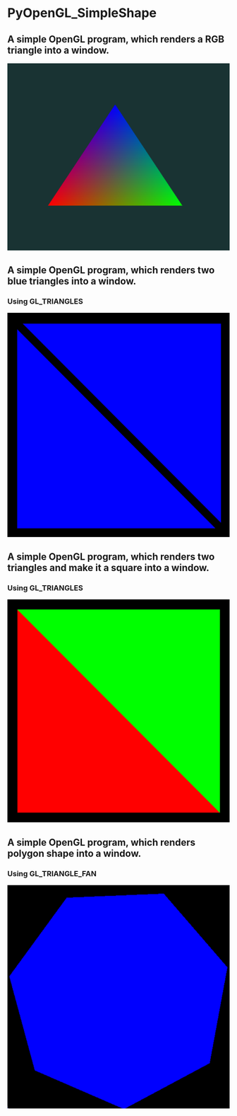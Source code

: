 # PyOpenGL_SimpleShape
 ## A simple OpenGL program, which renders a RGB triangle into a window.
![Image](RGB_triangle.png "RGB_triangle")
 ## A simple OpenGL program, which renders two blue triangles into a window.
 ### Using GL_TRIANGLES
![Image](triangle.png "triangle")
 ## A simple OpenGL program, which renders two triangles and make it a square into a window.
 ### Using GL_TRIANGLES
![Image](square.png "square")
 ## A simple OpenGL program, which renders polygon shape into a window.
 ### Using GL_TRIANGLE_FAN
 ![Image](polygon.png "square")
